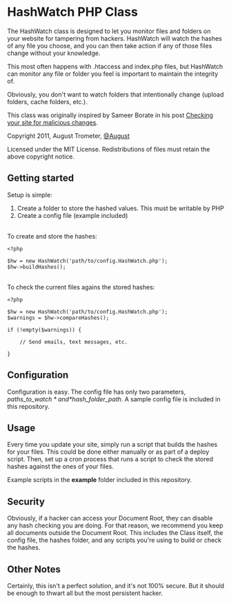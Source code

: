 HashWatch PHP Class
===================

The HashWatch class is designed to let you monitor files and folders on your website for tampering from hackers. HashWatch will watch the hashes of any file you choose, and you can then take action if any of those files change without your knowledge.

This most often happens with .htaccess and index.php files, but HashWatch can monitor any file or folder you feel is important to maintain the integrity of.

Obviously, you don't want to watch folders that intentionally change (upload folders, cache folders, etc.).

This class was originally inspired by Sameer Borate in his post [Checking your site for malicious changes](http://www.codediesel.com/security/checking-your-site-for-malicious-changes/).


Copyright 2011, August Trometer, [@August](http://twitter.com/august)

Licensed under the MIT License.
Redistributions of files must retain the above copyright notice.


Getting started
---------------

Setup is simple:

1. Create a folder to store the hashed values. This must be writable by PHP
2. Create a config file (example included)

<br/>
To create and store the hashes:

    <?php
    
    $hw = new HashWatch('path/to/config.HashWatch.php');
    $hw->buildHashes();
    
    
<br/>
To check the current files agains the stored hashes:

    <?php
    
    $hw = new HashWatch('path/to/config.HashWatch.php');
    $warnings = $hw->compareHashes();
    
    if (!empty($warnings)) {
    
        // Send emails, text messages, etc.
        
    }


Configuration
-------------

Configuration is easy. The config file has only two parameters, *$paths\_to\_watch* and *$hash\_folder\_path*. A sample config file is included in this repository.


Usage
-----

Every time you update your site, simply run a script that builds the hashes for your files. This could be done either manually or as part of a deploy script. Then, set up a cron process that runs a script to check the stored hashes against the ones of your files.

Example scripts in the **example** folder included in this repository.


Security
--------

Obviously, if a hacker can access your Document Root, they can disable any hash checking you are doing. For that reason, we recommend you keep all documents outside the Document Root. This includes the Class itself, the config file, the hashes folder, and any scripts you're using to build or check the hashes.


Other Notes
-----------
Certainly, this isn't a perfect solution, and it's not 100% secure. But it should be enough to thwart all but the most persistent hacker.
